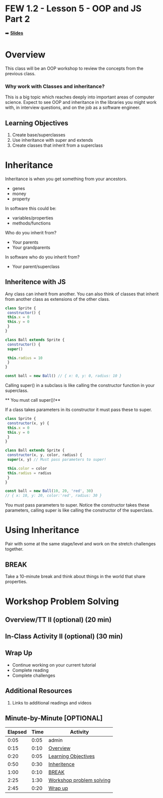 <!-- .slide: data-background="./Images/header.svg" data-background-repeat="none" data-background-size="40% 40%" data-background-position="center 10%" class="header" -->
# FEW 1.2 - Lesson 5 - OOP and JS Part 2

<!-- Put a link to the slides so that students can find them -->

➡️ [**Slides**](/Syllabus-Template/Slides/Lesson1.html ':ignore')

<!-- > -->

# Overview

This class will be an OOP workshop to review the concepts from the previous class.

<!-- > -->

### Why work with Classes and inheritance?

This is a big topic which reaches deeply into important areas of computer science. Expect to see OOP and inheritance in the libraries you might work with, in interview questions, and on the job as a software engineer. 

<!-- > -->

## Learning Objectives

1. Create base/superclasses 
1. Use inheritance with super and extends
1. Create classes that inherit from a superclass

<!-- > -->

# Inheritance 

Inheritance is when you get something from your ancestors. 

- genes
- money
- property

In software this could be: 

- variables/properties
- methods/functions

Who do you inherit from? 

- Your parents
- Your grandparents

In software who do you inherit from?

- Your parent/superclass

## Inheritence with JS

Any class can inherit from another. You can also think of classes that inherit from another class as extensions of the other class. 

```js
class Sprite {
 constructor() {
 this.x = 0
 this.y = 0
 }
}

class Ball extends Sprite {
 constructor() {
 super()

 this.radius = 10
 }
}

const ball = new Ball() // { x: 0, y: 0, radius: 10 }
```

Calling super() in a subclass is like calling the constructor function in your superclass. 

** You must call super()!**

If a class takes parameters in its constructor it must pass these to super. 

```js
class Sprite {
 constructor(x, y) {
 this.x = 0
 this.y = 0
 }
}

class Ball extends Sprite {
 constructor(x, y, color, radius) {
 super(x, y) // Must pass parameters to super!

 this.color = color
 this.radius = radius
 }
}

const ball = new Ball(10, 20, 'red', 30) 
// { x: 10, y: 20, color:'red', radius: 30 }
```

You must pass parameters to super. Notice the constructor takes these parameters, calling super is like calling the constructor of the superclass. 

<!-- > -->

# Using Inheritance

Pair with some at the same stage/level and work on the stretch challenges together.

<!-- v -->

<!-- .slide: data-background="#087CB8" -->
## BREAK

Take a 10-minute break and think about things in the world that share properties. 

<!-- > -->

# Workshop Problem Solving



<!-- v -->

## Overview/TT II (optional) (20 min)

<!-- v -->

## In-Class Activity II (optional) (30 min)

<!-- > -->

## Wrap Up

- Continue working on your current tutorial
- Complete reading
- Complete challenges

<!-- > -->

## Additional Resources

1. Links to additional readings and videos

<!-- > -->

## Minute-by-Minute [OPTIONAL]

| **Elapsed** | **Time** | **Activity** |
| ----------- | --------- | ------------ |
| 0:05 | 0:05 | admin |
| 0:15 | 0:10 | [Overview](#overview) |
| 0:20 | 0:05 | [Learning Objectives](#learning-objectives) |
| 0:50 | 0:30 | [Inheritence](#inheritence) |
| 1:00 | 0:10 | [BREAK](#break) |
| 2:25 | 1:30 | [Workshop problem solving](#workshop-problem-solving) |
| 2:45 | 0:20 | [Wrap up](#wrap-up) |

